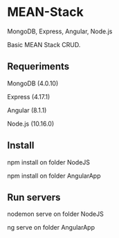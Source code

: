 # MEAN-Stack
MongoDB, Express, Angular, Node.js

Basic MEAN Stack CRUD.

## Requeriments
MongoDB (4.0.10)

Express (4.17.1) 

Angular (8.1.1)

Node.js (10.16.0)

## Install
npm install on folder NodeJS

npm install on folder AngularApp

##  Run servers
nodemon serve on folder NodeJS

ng serve on folder AngularApp
